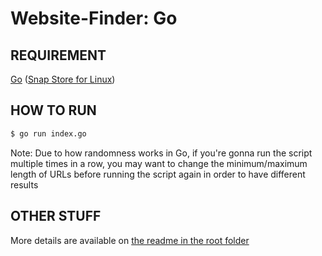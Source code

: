 # Website-Finder: Go

## REQUIREMENT

[Go](https://go.dev/) ([Snap Store for Linux](https://snapcraft.io/go))

## HOW TO RUN

```sh
$ go run index.go
```

Note: Due to how randomness works in Go, if you're gonna run the script multiple times in a row, you may want to change the minimum/maximum length of URLs before running the script again in order to have different results

## OTHER STUFF

More details are available on [the readme in the root folder](../README.md)
